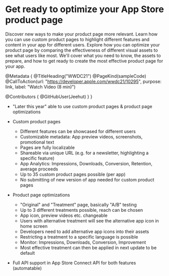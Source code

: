 # Get ready to optimize your App Store product page

Discover new ways to make your product page more relevant. Learn how you can use custom product pages to highlight different features and content in your app for different users. Explore how you can optimize your product page by comparing the effectiveness of different visual assets to see what users like most. We'll cover what you need to know, the assets to prepare, and how to get ready to create the most effective product page for your app.

@Metadata {
   @TitleHeading("WWDC21")
   @PageKind(sampleCode)
   @CallToAction(url: "https://developer.apple.com/wwdc21/10295", purpose: link, label: "Watch Video (8 min)")

   @Contributors {
      @GitHubUser(Jeehut)
   }
}



- "Later this year" able to use custom product pages & product page optimizations
- Custom product pages
    - Different features can be showcased for different users
    - Customizable metadata: App preview videos, screenshots, promotional text
    - Pages are fully localizable
    - Shareable via unique URL (e.g. for a newsletter, highlighting a specific feature)
    - App Analytics: Impressions, Downloads, Conversion, Retention, average proceeds
    - Up to 35 custom product pages possible (per app)
    - No submitting of new version of app needed for custom product pages

- Product page optimizations
    - "Original" and "Treatment" page, basically "A/B" testing
    - Up to 3 different treatments possible, reach can be chosen
    - App icon, preview videos etc. changeable
    - Users with alternative treatment will see the alternative app icon in home screen
    - Developers need to add alternative app icons into their assets
    - Restricting a treatment to a specific language is possible
    - Monitor: Impressions, Downloads, Conversion, Improvement
    - Most effective treatment can then be applied in next update to be default

- Full API support in App Store Connect API for both features (automatable)
